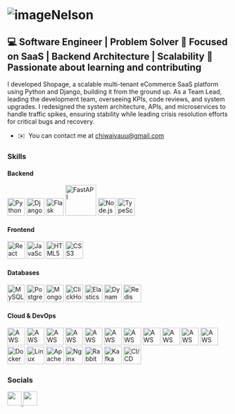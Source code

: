 ![image](https://github.com/user-attachments/assets/51efcaac-d7a5-493d-9cbd-86fd5f6f0940)Nelson
===========================

💻 Software Engineer | Problem Solver 🎯 Focused on SaaS | Backend Architecture | Scalability 🚀 Passionate about learning and contributing
-------------------------------------------------------------------------------------------------------------------------------------------

I developed Shopage, a scalable multi-tenant eCommerce SaaS platform using Python and Django, building it from the ground up. As a Team Lead, leading the development team, overseeing KPIs, code reviews, and system upgrades. I redesigned the system architecture, APIs, and microservices to handle traffic spikes, ensuring stability while leading crisis resolution efforts for critical bugs and recovery.

* ✉️  You can contact me at [chiwaiyauu@gmail.com](mailto:chiwaiyau@gmail.com)

### Skills

#### Backend
<p align="left">
  <a href="https://www.python.org/" target="_blank"><img src="https://cdn.jsdelivr.net/gh/devicons/devicon/icons/python/python-original.svg" width="40" alt="Python"/></a>
  <a href="https://www.djangoproject.com/" target="_blank"><img src="https://cdn.jsdelivr.net/gh/devicons/devicon/icons/django/django-plain.svg" width="40" alt="Django"/></a>
  <a href="https://flask.palletsprojects.com/" target="_blank"><img src="https://cdn.jsdelivr.net/gh/devicons/devicon/icons/flask/flask-original.svg" width="40" alt="Flask"/></a>
  <a href="https://fastapi.tiangolo.com/" target="_blank"><img src="https://fastapi.tiangolo.com/img/logo-margin/logo-teal.png" width="70" alt="FastAPI"/></a>
  <a href="https://nodejs.org/" target="_blank"><img src="https://cdn.jsdelivr.net/gh/devicons/devicon/icons/nodejs/nodejs-original.svg" width="40" alt="Node.js"/></a>
  <a href="https://www.typescriptlang.org/" target="_blank"><img src="https://cdn.jsdelivr.net/gh/devicons/devicon/icons/typescript/typescript-original.svg" width="40" alt="TypeScript"/></a>
</p>

#### Frontend
<p align="left">
  <a href="https://reactjs.org/" target="_blank"><img src="https://cdn.jsdelivr.net/gh/devicons/devicon/icons/react/react-original.svg" width="40" alt="React"/></a>
  <a href="https://developer.mozilla.org/en-US/docs/Web/JavaScript" target="_blank"><img src="https://cdn.jsdelivr.net/gh/devicons/devicon/icons/javascript/javascript-original.svg" width="40" alt="JavaScript"/></a>
  <a href="https://developer.mozilla.org/en-US/docs/Web/HTML" target="_blank"><img src="https://cdn.jsdelivr.net/gh/devicons/devicon/icons/html5/html5-original.svg" width="40" alt="HTML5"/></a>
  <a href="https://developer.mozilla.org/en-US/docs/Web/CSS" target="_blank"><img src="https://cdn.jsdelivr.net/gh/devicons/devicon/icons/css3/css3-original.svg" width="40" alt="CSS3"/></a>
</p>

#### Databases
<p align="left">
  <a href="https://www.mysql.com/" target="_blank"><img src="https://cdn.jsdelivr.net/gh/devicons/devicon/icons/mysql/mysql-original.svg" width="40" alt="MySQL"/></a>
  <a href="https://www.postgresql.org/" target="_blank"><img src="https://cdn.jsdelivr.net/gh/devicons/devicon/icons/postgresql/postgresql-original.svg" width="40" alt="PostgreSQL"/></a>
  <a href="https://www.mongodb.com/" target="_blank"><img src="https://cdn.jsdelivr.net/gh/devicons/devicon/icons/mongodb/mongodb-original.svg" width="40" alt="MongoDB"/></a>
  <a href="https://clickhouse.com/" target="_blank"><img src="https://cdn.jsdelivr.net/npm/simple-icons@v9/icons/clickhouse.svg" width="40" alt="ClickHouse"/></a>
  <a href="https://www.elastic.co/elasticsearch/" target="_blank"><img src="https://cdn.jsdelivr.net/npm/simple-icons@v9/icons/elasticsearch.svg" width="40" alt="Elasticsearch"/></a>
  <a href="https://aws.amazon.com/dynamodb/" target="_blank"><img src="https://icon.icepanel.io/AWS/svg/Database/DynamoDB.svg" width="40" alt="DynamoDB"/></a>
  <a href="https://redis.io/" target="_blank"><img src="https://cdn.jsdelivr.net/gh/devicons/devicon/icons/redis/redis-original.svg" width="40" alt="Redis"/></a>


#### Cloud & DevOps
<p align="left">
  <a href="https://aws.amazon.com/lambda/" target="_blank"><img src="https://icon.icepanel.io/AWS/svg/Compute/Lambda.svg" width="40" alt="AWS Lambda"/></a>
  <a href="https://aws.amazon.com/ec2/" target="_blank"><img src="https://icon.icepanel.io/AWS/svg/Compute/EC2.svg" width="40" alt="AWS EC2"/></a>
  <a href="https://aws.amazon.com/ecs/" target="_blank"><img src="https://github.com/user-attachments/assets/776dd78c-a7a8-4686-9a4a-a120d70064b1" width="40" alt="AWS ECS"/></a>
  <a href="https://aws.amazon.com/elasticloadbalancing/" target="_blank"><img src="https://icon.icepanel.io/AWS/svg/Networking-Content-Delivery/Elastic-Load-Balancing.svg" width="40" alt="AWS ALB"/></a>
  <a href="https://aws.amazon.com/sqs/" target="_blank"><img src="https://icon.icepanel.io/AWS/svg/App-Integration/Simple-Queue-Service.svg" width="40" alt="AWS SQS"/></a>
  <a href="https://aws.amazon.com/rds/" target="_blank"><img src="https://icon.icepanel.io/AWS/svg/Database/RDS.svg" width="40" alt="AWS RDS"/></a>
  <a href="https://aws.amazon.com/elasticache/" target="_blank"><img src="https://icon.icepanel.io/AWS/svg/Database/ElastiCache.svg" width="40" alt="AWS ElastiCache"/></a>
  <a href="https://aws.amazon.com/route53/" target="_blank"><img src="https://icon.icepanel.io/AWS/svg/Networking-Content-Delivery/Route-53.svg" width="40" alt="AWS Route 53"/></a>
  <a href="https://aws.amazon.com/s3/" target="_blank"><img src="https://icon.icepanel.io/AWS/svg/Storage/Simple-Storage-Service.svg" width="40" alt="AWS S3"/></a>
  <a href="https://aws.amazon.com/cloudfront/" target="_blank"><img src="https://icon.icepanel.io/AWS/svg/Networking-Content-Delivery/CloudFront.svg" width="40" alt="AWS CloudFront"/></a>
  <a href="https://aws.amazon.com/api-gateway/" target="_blank"><img src="https://icon.icepanel.io/AWS/svg/App-Integration/API-Gateway.svg" width="40" alt="AWS API Gateway"/></a>
  <a href="https://www.docker.com/" target="_blank"><img src="https://cdn.jsdelivr.net/gh/devicons/devicon/icons/docker/docker-original.svg" width="40" alt="Docker"/></a>
  <a href="https://www.linux.org/" target="_blank"><img src="https://cdn.jsdelivr.net/gh/devicons/devicon/icons/linux/linux-original.svg" width="40" alt="Linux"/></a>
  <a href="https://httpd.apache.org/" target="_blank"><img src="https://cdn.jsdelivr.net/gh/devicons/devicon/icons/apache/apache-original.svg" width="40" alt="Apache"/></a>
  <a href="https://www.nginx.com/" target="_blank"><img src="https://cdn.jsdelivr.net/gh/devicons/devicon/icons/nginx/nginx-original.svg" width="40" alt="Nginx"/></a>
  <a href="https://www.rabbitmq.com/" target="_blank"><img src="https://cdn.jsdelivr.net/npm/simple-icons@v9/icons/rabbitmq.svg" width="40" alt="RabbitMQ"/></a>
  <a href="https://kafka.apache.org/" target="_blank"><img src="https://cdn.jsdelivr.net/gh/devicons/devicon/icons/apachekafka/apachekafka-original.svg" width="40" alt="Kafka"/></a>
  <a href="https://about.gitlab.com/topics/ci-cd/" target="_blank"><img src="https://cdn.jsdelivr.net/gh/devicons/devicon/icons/gitlab/gitlab-original.svg" width="40" alt="CI/CD"/></a>
</p>

###


### Socials

<p align="left"> <a href="https://www.github.com/chiwai15" target="_blank" rel="noreferrer"> <picture> <source media="(prefers-color-scheme: dark)" srcset="https://raw.githubusercontent.com/danielcranney/readme-generator/main/public/icons/socials/github-dark.svg" /> <source media="(prefers-color-scheme: light)" srcset="https://raw.githubusercontent.com/danielcranney/readme-generator/main/public/icons/socials/github.svg" /> <img src="https://raw.githubusercontent.com/danielcranney/readme-generator/main/public/icons/socials/github.svg" width="32" height="32" /> </picture> </a> <a href="https://www.linkedin.com/in/chiwaiyau" target="_blank" rel="noreferrer"> <picture> <source media="(prefers-color-scheme: dark)" srcset="https://raw.githubusercontent.com/danielcranney/readme-generator/main/public/icons/socials/linkedin-dark.svg" /> <source media="(prefers-color-scheme: light)" srcset="https://raw.githubusercontent.com/danielcranney/readme-generator/main/public/icons/socials/linkedin.svg" /> <img src="https://raw.githubusercontent.com/danielcranney/readme-generator/main/public/icons/socials/linkedin.svg" width="32" height="32" /> </picture> </a></p>
